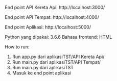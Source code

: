 End point API Kereta Api: http://localhost:3000/

End point API Tempat: http://localhost:4000/

End point Aplikasi: http://localhost:5000/

Python yang dipakai: 3.6.6
Bahasa frontend: HTML

How to run:
1. Run app.py dari aplikasiTST/API Kereta Api/
2. Run main.py dari aplikasiTST/API Tempat/
3. Run main.py dari aplikasiTST
4. Masuk ke end point aplikasi
